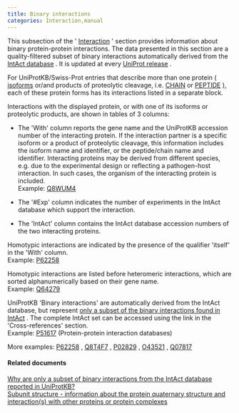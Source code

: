 ```yaml
---
title: Binary interactions
categories: Interaction,manual
---
```


This subsection of the ' [Interaction](http://www.uniprot.org/help/interaction%5Fsection) ' section provides information about binary protein-protein interactions. The data presented in this section are a quality-filtered subset of binary interactions automatically derived from the [IntAct database](https://www.ebi.ac.uk/intact/) . It is updated at every [UniProt release](http://www.uniprot.org/help/synchronization) .

For UniProtKB/Swiss-Prot entries that describe more than one protein ( [isoforms](http://www.uniprot.org/help/alternative%5Fproducts) or/and products of proteolytic cleavage, i.e. [CHAIN](http://www.uniprot.org/help/chain) or [PEPTIDE](http://www.uniprot.org/help/peptide) ), each of these protein forms has its interactions listed in a separate block.

Interactions with the displayed protein, or with one of its isoforms or proteolytic products, are shown in tables of 3 columns:

-   The 'With' column reports the gene name and the UniProtKB accession number of the interacting protein. If the interaction partner is a specific isoform or a product of proteolytic cleavage, this information includes the isoform name and identifier, or the peptide/chain name and identifier. Interacting proteins may be derived from different species, e.g. due to the experimental design or reflecting a pathogen-host interaction. In such cases, the organism of the interacting protein is included.  
    Example: [Q8WUM4](https://www.uniprot.org/uniprotkb/Q8WUM4#interaction)

<!-- -->

-   The '\#Exp' column indicates the number of experiments in the IntAct database which support the interaction.

<!-- -->

-   The 'IntAct' column contains the IntAct database accession numbers of the two interacting proteins.

Homotypic interactions are indicated by the presence of the qualifier 'itself' in the 'With' column.  
Example: [P62258](https://www.uniprot.org/uniprotkb/P62258#interaction)

Homotypic interactions are listed before heteromeric interactions, which are sorted alphanumerically based on their gene name.  
Example: [Q64279](https://www.uniprot.org/uniprotkb/Q64279#interaction)

UniProtKB 'Binary interactions' are automatically derived from the IntAct database, but represent [only a subset of the binary interactions found in IntAct](http://www.uniprot.org/help/binary%5Finteractions%5Fimport) . The complete IntAct set can be accessed using the link in the 'Cross-references' section.  
Example: [P51617](https://www.uniprot.org/uniprotkb/P51617#cross-references) (Protein-protein interaction databases)

More examples: [P62258](https://www.uniprot.org/uniprotkb/P62258#interaction) , [Q8T4F7](https://www.uniprot.org/uniprotkb/Q8T4F7#interaction) , [P02829](https://www.uniprot.org/uniprotkb/P02829#interaction) , [O43521](https://www.uniprot.org/uniprotkb/O43521#interaction) , [Q07817](https://www.uniprot.org/uniprotkb/Q07817#interaction)

#### Related documents

[Why are only a subset of binary interactions from the IntAct database reported in UniProtKB?](http://www.uniprot.org/help/binary%5Finteractions%5Fimport)  
[Subunit structure - information about the protein quaternary structure and interaction(s) with other proteins or protein complexes](http://www.uniprot.org/help/subunit%5Fstructure)
